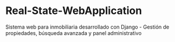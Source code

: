 # Real-State-WebApplication
Sistema web para inmobiliaria desarrollado con Django - Gestión de propiedades, búsqueda avanzada y panel administrativo
